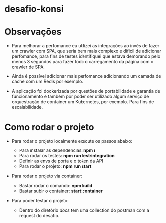 # desafio-konsi
# Observações

* Para melhorar a perfomance eu utilizei as integrações ao invés de fazer um crawler com SPA, que seria bem mais complexo e díficil de adicionar perfomance, para fins de testes identifiquei que estava demorando pelo menos 3 segundos para fazer todo o carregamento da página com o crawler de SPA.

* Ainda é possível adicionar mais perfomance adicionando um camada de cache com um Redis por exemplo.

* A aplicação foi dockerizada por questões de portabilidade e garantia de funcionamento e também por poder ser utilizado algum serviço de orquestração de container um Kubernetes, por exemplo. Para fins de escalabilidade.
# Como rodar o projeto

* Para rodar o projeto localmente execute os passos abaixo:

    * Para instalar as dependências: **npm i**
    * Para rodar os testes: **npm run test:integration**
    * Definir as envs de porta e o token da API
    * Para rodar o projeto: **npm run start**

* Para rodar o projeto via container:

    * Bastar rodar o comando: **npm build**
    * Bastar subir o container: **start:container**

* Para poder testar o projeto:

    * Dentro do diretório *docs* tem uma collection do postman com a request do desafio.
